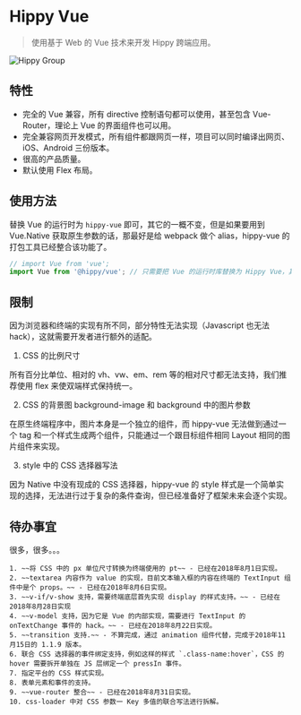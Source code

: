 # Hippy Vue

> 使用基于 Web 的 Vue 技术来开发 Hippy 跨端应用。

![Hippy Group](https://img.shields.io/badge/group-Hippy-blue.svg)

## 特性

* 完全的 Vue 兼容，所有 directive 控制语句都可以使用，甚至包含 Vue-Router，理论上 Vue 的界面组件也可以用。
* 完全兼容网页开发模式，所有组件都跟网页一样，项目可以同时编译出网页、iOS、Android 三份版本。
* 很高的产品质量。
* 默认使用 Flex 布局。

## 使用方法

替换 Vue 的运行时为 `hippy-vue` 即可，其它的一概不变，但是如果要用到 Vue.Native 获取原生参数的话，那最好是给 webpack 做个 alias，hippy-vue 的打包工具已经整合该功能了。

```javascript
// import Vue from 'vue';
import Vue from '@hippy/vue'; // 只需要把 Vue 的运行时库替换为 Hippy Vue，其它的一概不变。
```

## 限制

因为浏览器和终端的实现有所不同，部分特性无法实现（Javascript 也无法 hack），这就需要开发者进行额外的适配。

1. CSS 的比例尺寸

所有百分比单位、相对的 vh、vw、em、rem 等的相对尺寸都无法支持，我们推荐使用 flex 来使双端样式保持统一。

2. CSS 的背景图 background-image 和 background 中的图片参数

在原生终端程序中，图片本身是一个独立的组件，而 hippy-vue 无法做到通过一个 tag 和一个样式生成两个组件，只能通过一个跟目标组件相同 Layout 相同的图片组件来实现。

3. style 中的 CSS 选择器写法

因为 Native 中没有现成的 CSS 选择器，hippy-vue 的 style 样式是一个简单实现的选择，无法进行过于复杂的条件查询，但已经准备好了框架未来会逐个实现。

## 待办事宜

  很多，很多。。。

    1. ~~将 CSS 中的 px 单位尺寸转换为终端使用的 pt~~ - 已经在2018年8月1日实现。
    2. ~~textarea 内容作为 value 的实现，目前文本输入框的内容在终端的 TextInput 组件中是个 props。~~ - 已经在2018年8月6日实现。
    3. ~~v-if/v-show 支持，需要终端底层首先实现 display 的样式支持。~~ - 已经在2018年8月28日实现
    4. ~~v-model 支持，因为它是 Vue 的内部实现，需要进行 TextInput 的 onTextChange 事件的 hack。~~ - 已经在2018年8月22日实现。
    5. ~~transition 支持.~~ - 不算完成，通过 animation 组件代替，完成于2018年11月15日的 1.1.9 版本。
    6. 联合 CSS 选择器的事件绑定支持，例如这样的样式 `.class-name:hover`，CSS 的 hover 需要拆开单独在 JS 层绑定一个 pressIn 事件。
    7. 指定平台的 CSS 样式实现。
    8. 表单元素和事件的支持。
    9. ~~vue-router 整合~~ - 已经在2018年8月31日实现。
    10. css-loader 中对 CSS 参数一 Key 多值的联合写法进行拆解。
